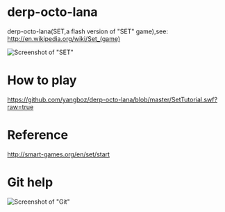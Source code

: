 derp-octo-lana
==============

derp-octo-lana(SET,a flash version of "SET" game),see: http://en.wikipedia.org/wiki/Set_(game)

![Screenshot of "SET"](https://raw.github.com/yangboz/derp-octo-lana/master/AS3/resources/snapshot_SET_00.jpg)

How to play
==============

https://github.com/yangboz/derp-octo-lana/blob/master/SetTutorial.swf?raw=true

Reference
==============

http://smart-games.org/en/set/start

Git help
==============

![Screenshot of "Git"](https://raw.github.com/yangboz/derp-octo-lana/master/git.png)
